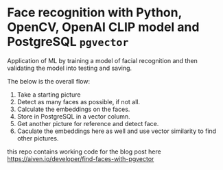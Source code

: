 # Face recognition with Python, OpenCV, OpenAI CLIP model and PostgreSQL `pgvector`
Application of ML by training a model of facial recognition and then validating the model into testing and saving.

The below is the overall flow:

1. Take a starting picture
2. Detect as many faces as possible, if not all.
3. Calculate the embeddings on the faces.
4. Store in PostgreSQL in a vector column.
5. Get another picture for reference and detect face.
6. Caculate the embeddings here as well and use vector similarity to find other pictures.

this repo contains working code for the blog post here https://aiven.io/developer/find-faces-with-pgvector
